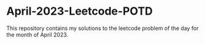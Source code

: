 # April-2023-Leetcode-POTD
This repository contains my solutions to the leetcode problem of the day for the month of April 2023.
